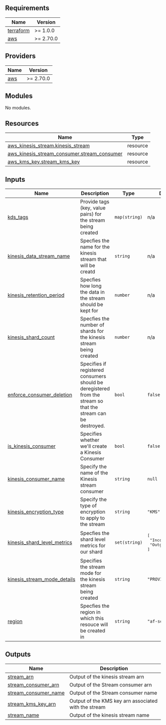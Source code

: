 ## Requirements

| Name | Version |
|------|---------|
| <a name="requirement_terraform"></a> [terraform](#requirement\_terraform) | >= 1.0.0 |
| <a name="requirement_aws"></a> [aws](#requirement\_aws) | >= 2.70.0 |

## Providers

| Name | Version |
|------|---------|
| <a name="provider_aws"></a> [aws](#provider\_aws) | >= 2.70.0 |

## Modules

No modules.

## Resources

| Name | Type |
|------|------|
| [aws_kinesis_stream.kinesis_stream](https://registry.terraform.io/providers/hashicorp/aws/latest/docs/resources/kinesis_stream) | resource |
| [aws_kinesis_stream_consumer.stream_consumer](https://registry.terraform.io/providers/hashicorp/aws/latest/docs/resources/kinesis_stream_consumer) | resource |
| [aws_kms_key.stream_kms_key](https://registry.terraform.io/providers/hashicorp/aws/latest/docs/resources/kms_key) | resource |

## Inputs

| Name | Description | Type | Default | Required |
|------|-------------|------|---------|:--------:|
| <a name="input_kds_tags"></a> [kds\_tags](#input\_kds\_tags) | Provide tags (key, value pairs) for the stream being created | `map(string)` | n/a | yes |
| <a name="input_kinesis_data_stream_name"></a> [kinesis\_data\_stream\_name](#input\_kinesis\_data\_stream\_name) | Specfies the name for the kinesis stream that will be creatd | `string` | n/a | yes |
| <a name="input_kinesis_retention_period"></a> [kinesis\_retention\_period](#input\_kinesis\_retention\_period) | Specfies how long the data in the stream should be kept for | `number` | n/a | yes |
| <a name="input_kinesis_shard_count"></a> [kinesis\_shard\_count](#input\_kinesis\_shard\_count) | Specfies the number of shards for the kinesis stream being created | `number` | n/a | yes |
| <a name="input_enforce_consumer_deletion"></a> [enforce\_consumer\_deletion](#input\_enforce\_consumer\_deletion) | Specifies if registered consumers should be deregistered from the stream so that the stream can be destroyed. | `bool` | `false` | no |
| <a name="input_is_kinesis_consumer"></a> [is\_kinesis\_consumer](#input\_is\_kinesis\_consumer) | Specifies whether we'll create a Kinesis Consumer | `bool` | `false` | no |
| <a name="input_kinesis_consumer_name"></a> [kinesis\_consumer\_name](#input\_kinesis\_consumer\_name) | Specify the name of the Kinesis stream consumer | `string` | `null` | no |
| <a name="input_kinesis_encryption_type"></a> [kinesis\_encryption\_type](#input\_kinesis\_encryption\_type) | Specify the type of encryption to apply to the stream | `string` | `"KMS"` | no |
| <a name="input_kinesis_shard_level_metrics"></a> [kinesis\_shard\_level\_metrics](#input\_kinesis\_shard\_level\_metrics) | Specfies the shard level metrics for our shard | `set(string)` | <pre>[<br>  "IncomingBytes",<br>  "OutgoingBytes"<br>]</pre> | no |
| <a name="input_kinesis_stream_mode_details"></a> [kinesis\_stream\_mode\_details](#input\_kinesis\_stream\_mode\_details) | Specifies the stream mode for the kinesis stream being created | `string` | `"PROVISIONED"` | no |
| <a name="input_region"></a> [region](#input\_region) | Specfies the region in which this resouce will be created in | `string` | `"af-south-1"` | no |

## Outputs

| Name | Description |
|------|-------------|
| <a name="output_stream_arn"></a> [stream\_arn](#output\_stream\_arn) | Output of the kinesis stream arn |
| <a name="output_stream_consumer_arn"></a> [stream\_consumer\_arn](#output\_stream\_consumer\_arn) | Output of the Stream consumer arn |
| <a name="output_stream_consumer_name"></a> [stream\_consumer\_name](#output\_stream\_consumer\_name) | Output of the Stream consumer name |
| <a name="output_stream_kms_key_arn"></a> [stream\_kms\_key\_arn](#output\_stream\_kms\_key\_arn) | Output of the KMS key arn associated with the stream |
| <a name="output_stream_name"></a> [stream\_name](#output\_stream\_name) | Output of the kinesis stream name |
